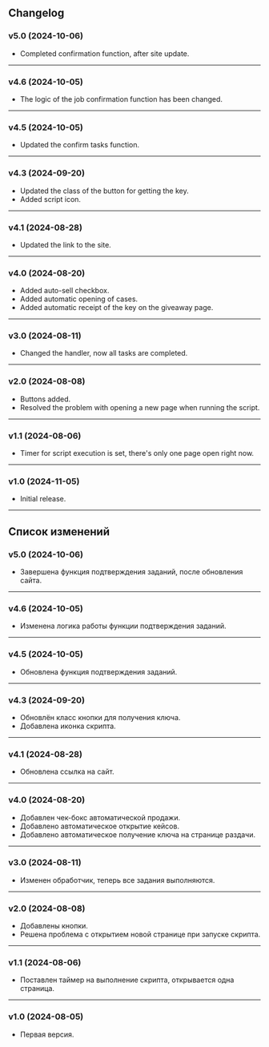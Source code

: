 ## Changelog
### v5.0 (2024-10-06)
* Completed confirmation function, after site update.
***
### v4.6 (2024-10-05)
* The logic of the job confirmation function has been changed.
***
### v4.5 (2024-10-05)
* Updated the confirm tasks function.
***
### v4.3 (2024-09-20)
* Updated the class of the button for getting the key.
* Added script icon.
***
### v4.1 (2024-08-28)
* Updated the link to the site.
***
### v4.0 (2024-08-20)
* Added auto-sell checkbox.
* Added automatic opening of cases.
* Added automatic receipt of the key on the giveaway page.
***
### v3.0 (2024-08-11)
* Changed the handler, now all tasks are completed.
***
### v2.0 (2024-08-08)
* Buttons added.
* Resolved the problem with opening a new page when running the script.
***
### v1.1 (2024-08-06)
* Timer for script execution is set, there's only one page open right now.
***
### v1.0 (2024-11-05)
* Initial release.

***

## Список изменений
### v5.0 (2024-10-06)
* Завершена функция подтверждения заданий, после обновления сайта.
***
### v4.6 (2024-10-05)
* Изменена логика работы функции подтверждения заданий.
***
### v4.5 (2024-10-05)
* Обновлена функция подтверждения заданий.
***
### v4.3 (2024-09-20)
* Обновлён класс кнопки для получения ключа.
* Добавлена иконка скрипта.
***
### v4.1 (2024-08-28)
* Обновлена ссылка на сайт.
***
### v4.0 (2024-08-20)
* Добавлен чек-бокс автоматической продажи.
* Добавлено автоматическое открытие кейсов.
* Добавлено автоматическое получение ключа на странице раздачи.
***
### v3.0 (2024-08-11)
* Изменен обработчик, теперь все задания выполняются.
***
### v2.0 (2024-08-08)
* Добавлены кнопки.
* Решена проблема с открытием новой странице при запуске скрипта.
***
### v1.1 (2024-08-06)
* Поставлен таймер на выполнение скрипта, открывается одна страница.
***
### v1.0 (2024-08-05)
* Первая версия.
